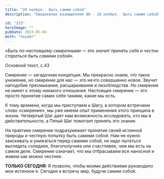 ```yaml
---
title: "28 ноября.  Быть самим собой"
description: "Ежедневные размышления АН - 28 ноября.  Быть самим собой"

id: "333"
heroImage: ""
pubDate: 2023-05-04
moth: "noyabr"
---
```


_«Быть по-настоящему смиренными — это значит принять себя и честно стараться
быть самими собой»._

Основной текст, с.43

Смирение — загадочная концепция. Мы прекрасно знаем, что такое унижение, но
смирение для нас — это нечто совершенно новое. Звучит наподобие пресмыкания,
расшаркивания и лизоблюдства. Но смирение не имеет к этому никакого отношения.
Настоящее смирение — это просто принятие самих себя такими, какие мы есть.

К тому времени, когда мы приступаем к Шагу, в котором встречаем слово
«смирение», мы уже имеем опыт применения этого принципа в жизни. Четвертый Шаг
дает нам возможность _исследовать,_ кто мы в действительности, а Пятый Шаг
помогает _принять_ это знание.

На практике смирение подразумевает принятие своей истинной природы и честную
попытку быть самими собой. Нам не нужно заискивать и унижаться перед самими
собой, не надо пытаться выглядеть солиднее, благополучнее или счастливее, чем
мы есть на самом деле. Смирение означает, что мы отбрасываем все наносное и
живем как можно честнее.

**ТОЛЬКО СЕГОДНЯ:** Я позволю, чтобы моими действиями руководило мое истинное
я. Сегодня я встречу мир, будучи самим собой.
